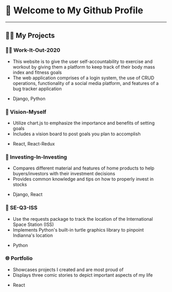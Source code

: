 <h1> 🤩 Welcome to My Github Profile </h1>
<hr>
<h2> 👨‍💻 My Projects </h2> 

### 🏋️‍♂️ Work-It-Out-2020 
 - This website is to give the user self-accountability to exercise and workout by giving them a platform to keep track of their body mass index and fitness goals
 - The web application comprises of a login system, the use of CRUD operations, functionality of a social media platform, and features of a bug tracker application
 * Django, Python
### 🎯 Vision-Myself
 - Utilize chart.js to emphasize the importance and benefits of setting goals
 - Includes a vision board to post goals you plan to accomplish
 * React, React-Redux
### 🏡 Investing-In-Investing
 - Compares different material and features of home products to help buyers/investors with their investment decisions
 - Provides common knowledge and tips on how to properly invest in stocks 
 * Django, React
### 🔭 SE-Q3-ISS
 - Use the requests package to track the location of the International Space Station (ISS)
 - Implements Python's built-in turtle graphics library to pinpoint Indianna's location
 * Python
### 🌐 Portfolio
 - Showcases projects I created and are most proud of
 - Displays three comic stories to depict important aspects of my life
 * React
